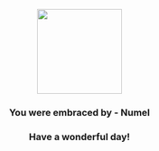 <p align="center">
    <img src="https://raw.githubusercontent.com/PokeAPI/sprites/master/sprites/pokemon/322.png" width="150" height="150">
</p>
<h3 align="center">You were embraced by - <b>Numel</b></h3>
<h3 align="center">Have a wonderful day!</h3>
